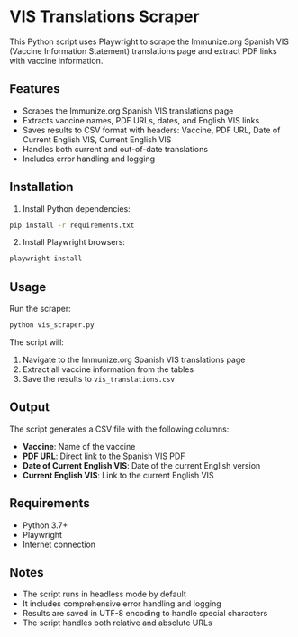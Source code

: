 # VIS Translations Scraper

This Python script uses Playwright to scrape the Immunize.org Spanish VIS (Vaccine Information Statement) translations page and extract PDF links with vaccine information.

## Features

- Scrapes the Immunize.org Spanish VIS translations page
- Extracts vaccine names, PDF URLs, dates, and English VIS links
- Saves results to CSV format with headers: Vaccine, PDF URL, Date of Current English VIS, Current English VIS
- Handles both current and out-of-date translations
- Includes error handling and logging

## Installation

1. Install Python dependencies:
```bash
pip install -r requirements.txt
```

2. Install Playwright browsers:
```bash
playwright install
```

## Usage

Run the scraper:
```bash
python vis_scraper.py
```

The script will:
1. Navigate to the Immunize.org Spanish VIS translations page
2. Extract all vaccine information from the tables
3. Save the results to `vis_translations.csv`

## Output

The script generates a CSV file with the following columns:
- **Vaccine**: Name of the vaccine
- **PDF URL**: Direct link to the Spanish VIS PDF
- **Date of Current English VIS**: Date of the current English version
- **Current English VIS**: Link to the current English VIS

## Requirements

- Python 3.7+
- Playwright
- Internet connection

## Notes

- The script runs in headless mode by default
- It includes comprehensive error handling and logging
- Results are saved in UTF-8 encoding to handle special characters
- The script handles both relative and absolute URLs 